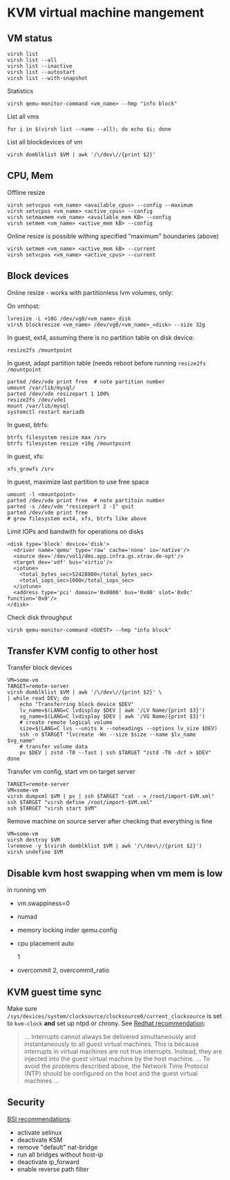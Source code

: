 KVM virtual machine mangement
=============================


VM status
---------

    virsh list
    virsh list --all
    virsh list --inactive
    virsh list --autostart
    virsh list --with-snapshot

Statistics

    virsh qemu-monitor-command <vm_name> --hmp "info block"


List all vms

    for i in $(virsh list --name --all); do echo $i; done

List all blockdevices of vm

    virsh domblklist $VM | awk '/\/dev\//{print $2}'


CPU, Mem
--------

Offline resize

    virsh setvcpus <vm_name> <available_cpus> --config --maximum
    virsh setvcpus <vm_name> <active_cpus> --config
    virsh setmaxmem <vm_name> <available_mem KB> --config
    virsh setmem <vm_name> <active_mem kB> --config


Online resize is possible withing specified "maximum" boundaries (above)

    virsh setmem <vm_name> <active_mem kB> --current
    virsh setvcpus <vm_name> <active_cpus> --current



Block devices
-------------

Online resize - works with partitionless lvm volumes, only:

On vmhost:

    lvresize -L +10G /dev/vg0/<vm_name>_disk
    virsh blockresize <vm_name> /dev/vg0/<vm_name>_<disk> --size 32g

In guest, ext4, assuming there is no partition table on disk device:

    resize2fs /mountpoint 

In guest, adapt partition table (needs reboot before running `resize2fs /mountpoint`

    parted /dev/vde print free  # note partition number 
    umount /var/lib/mysql/
    parted /dev/vde resizepart 1 100%
    resize2fs /dev/vde1
    mount /var/lib/mysql
    systemctl restart mariadb

In guest, btrfs:

    btrfs filesystem resize max /srv
    btrfs filesystem resize +10g /mountpoint

In guest, xfs:

    xfs_growfs /srv

In guest, maximize last partition to use free space

    umount -l <mountpoint>
    parted /dev/vde print free  # note partitoin number
    parted -s /dev/vde "resizepart 2 -1" quit
    parted /dev/vde print free
    # grow filesystem ext4, xfs, btrfs like above

Limit IOPs and bandwith for operations on disks

    <disk type='block' device='disk'>
      <driver name='qemu' type='raw' cache='none' io='native'/>
      <source dev='/dev/vol1/dms.app.infra.gs.xtrav.de-opt'/>
      <target dev='vdf' bus='virtio'/>
      <iotune>
        <total_bytes_sec>52428800</total_bytes_sec>
        <total_iops_sec>1000</total_iops_sec>
      </iotune>
      <address type='pci' domain='0x0000' bus='0x00' slot='0x0c' function='0x0'/>
    </disk>

Check disk throughput

    virsh qemu-monitor-command <GUEST> --hmp "info block"

Transfer KVM config to other host
---------------------------------

Transfer block devices

    VM=some-vm
    TARGET=remote-server
    virsh domblklist $VM | awk '/\/dev\//{print $2}' \
    | while read DEV; do
        echo "Transferring block device $DEV"	
        lv_name=$(LANG=C lvdisplay $DEV | awk '/LV Name/{print $3}')
        vg_name=$(LANG=C lvdisplay $DEV | awk '/VG Name/{print $3}')
        # create remote logical volume	
        size=$(LANG=C lvs --units k --noheadings --options lv_size $DEV)
        ssh -n $TARGET "lvcreate -Wn --size $size --name $lv_name $vg_name"		
        # transfer volume data
        pv $DEV | zstd -T0 --fast | ssh $TARGET "zstd -T0 -dcf > $DEV"
    done


Transfer vm config, start vm on target server

    TARGET=remote-server
    VM=some-vm
    virsh dumpxml $VM | pv | ssh $TARGET "cat - > /root/import-$VM.xml"
    ssh $TARGET "virsh define /root/import-$VM.xml"
    ssh $TARGET "virsh start $VM"


Remove machine on source server after checking that everything is fine

    VM=some-vm
    virsh destroy $VM
    lvremove -y $(virsh domblklist $VM | awk '/\/dev\//{print $2}')
    virsh undefine $VM



Disable kvm host swapping when vm mem is low
--------------------------------------------

in running vm

* vm.swappiness=0
* numad
* memory locking inder qemu.config

    <memoryBacking>
       <locked/>
    </memoryBacking>

* cpu placement auto

    <vcpu placement='auto'>1</vcpu>

* overcommit 2, overcommit_ratio 

KVM guest time sync
--------------------

Make sure `/sys/devices/system/clocksource/clocksource0/current_clocksource` is set to `kvm-clock` __and__ set up ntpd or chrony. See [Redhat recommendation][kvm_clock]:

> ... Interrupts cannot always be delivered simultaneously and instantaneously to all guest virtual machines. This is because interrupts in virtual machines are not true interrupts. Instead, they are injected into the guest virtual machine by the host machine.
...
To avoid the problems described above, the Network Time Protocol (NTP) should be configured on the host and the guest virtual machines ...

Security
-------

[BSI recommendations](https://www.bsi.bund.de/SharedDocs/Downloads/DE/BSI/Publikationen/Studien/Sicherheitsanalyse_KVM/Sicherheitsanalyse_KVM.pdf?__blob=publicationFile&v=3):

* activate selinux 
* deactivate KSM
* remove "default" nat-bridge
* run all bridges without host-ip
* deactivate ip_forward 
* enable reverse path filter




[kvm_clock]: https://access.redhat.com/documentation/en-us/red_hat_enterprise_linux/6/html/virtualization_administration_guide/sect-virtualization-tips_and_tricks-libvirt_managed_timers]



